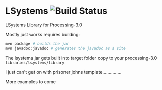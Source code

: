 # LSystems ![Build Status](https://travis-ci.org/monkstone/LSystems.svg)
LSystems Library for Processing-3.0

Mostly just works requires building:

```bash
mvn package # builds the jar
mvn javadoc:javadoc # generates the javadoc as a site
```

The lsystems.jar gets built into target folder copy to your processing-3.0 `libraries/lsystems/library`

I just can't get on with prisoner johns template...............

More examples to come
